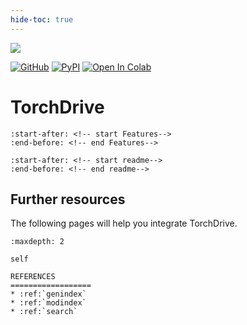 ```yaml
---
hide-toc: true
---
```


![](../images/iai-drive.gif)

[pypi-badge]: https://badge.fury.io/py/invertedai.svg
[pypi-link]: https://pypi.org/project/invertedai/
[colab-badge]: https://colab.research.google.com/assets/colab-badge.svg
[github-badge]: https://badgen.net/badge/icon/github?icon=github&label
[github-link]: https://github.com/inverted-ai/invertedai/
[colab-link]: https://colab.research.google.com/github/inverted-ai/invertedai/blob/develop/examples/IAI_demo.ipynb
[rest-link]: https://app.swaggerhub.com/apis/swaggerhub59/Inverted-AI
[examples-link]: https://github.com/inverted-ai/invertedai/tree/master/examples
[![GitHub][github-badge]][github-link]
[![PyPI][pypi-badge]][pypi-link]
[![Open In Colab][colab-badge]][colab-link]

# TorchDrive
```{include} ../../README.md
:start-after: <!-- start Features-->
:end-before: <!-- end Features-->
```
```{include} ../../README.md
:start-after: <!-- start readme-->
:end-before: <!-- end readme-->
```

## Further resources
The following pages will help you integrate TorchDrive.

```{toctree}
:maxdepth: 2

self
```

```{eval-rst}
REFERENCES
==================
* :ref:`genindex`
* :ref:`modindex`
* :ref:`search`
```
